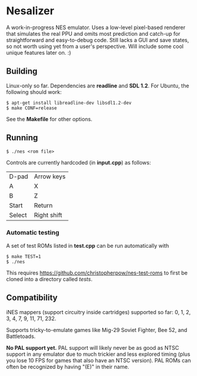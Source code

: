 # Nesalizer #

A work-in-progress NES emulator. Uses a low-level pixel-based renderer that simulates the real PPU
and omits most prediction and catch-up for straightforward and easy-to-debug code. Still lacks a
GUI and save states, so not worth using yet from a user's perspective. Will include some cool
unique features later on. :)

## Building ##

Linux-only so far. Dependencies are <b>readline</b> and <b>SDL 1.2</b>. For Ubuntu, the following
should work:

    $ apt-get install libreadline-dev libsdl1.2-dev
    $ make CONF=release

See the <b>Makefile</b> for other options.

## Running ##

    $ ./nes <rom file>

Controls are currently hardcoded (in <b>input.cpp</b>) as follows:

<table>
  <tr><td>D-pad </td><td>Arrow keys </td></tr>
  <tr><td>A     </td><td>X          </td></tr>
  <tr><td>B     </td><td>Z          </td></tr>
  <tr><td>Start </td><td>Return     </td></tr>
  <tr><td>Select</td><td>Right shift</td></tr>
</table>

### Automatic testing ###

A set of test ROMs listed in <b>test.cpp</b> can be run automatically with

    $ make TEST=1
    $ ./nes

This requires https://github.com/christopherpow/nes-test-roms to first be cloned into a directory
called <i>tests</i>.

## Compatibility ##

iNES mappers (support circuitry inside cartridges) supported so far: 0, 1, 2, 3, 4, 7, 9, 11, 71, 232.

Supports tricky-to-emulate games like Mig-29 Soviet Fighter, Bee 52, and Battletoads.

<b>No PAL support yet.</b> PAL support will likely never be as good as NTSC support in any emulator due to much
trickier and less explored timing (plus you lose 10 FPS for games that also have an NTSC version). PAL ROMs can
often be recognized by having "(E)" in their name.
